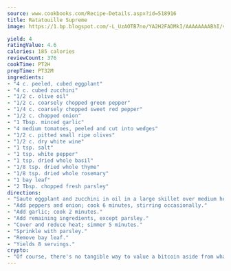 ```yaml
---
source: www.cookbooks.com/Recipe-Details.aspx?id=518916
title: Ratatouille Supreme
image: https://1.bp.blogspot.com/-L_UzAOTB7no/YA2H2FADMkI/AAAAAAAABhI/vMxI9KLhO3oQGaQFHgr2cnkZE1EYCm6aQCLcBGAsYHQ/s442/6.png

yield: 4
ratingValue: 4.6
calories: 185 calories
reviewCount: 376
cookTime: PT2H
prepTime: PT32M
ingredients:
- "4 c. peeled, cubed eggplant"
- "4 c. cubed zucchini"
- "1/2 c. olive oil"
- "1/2 c. coarsely chopped green pepper"
- "1/4 c. coarsely chopped sweet red pepper"
- "1/2 c. chopped onion"
- "1 Tbsp. minced garlic"
- "4 medium tomatoes, peeled and cut into wedges"
- "1/2 c. pitted small ripe olives"
- "1/2 c. dry white wine"
- "1 tsp. salt"
- "1 tsp. white pepper"
- "1 tsp. dried whole basil"
- "1/8 tsp. dried whole thyme"
- "1/8 tsp. dried whole rosemary"
- "1 bay leaf"
- "2 Tbsp. chopped fresh parsley"
directions:
- "Saute eggplant and zucchini in oil in a large skillet over medium heat for 6 to 8 minutes, stirring occasionally."
- "Add peppers and onion; cook 6 minutes, stirring occasionally."
- "Add garlic; cook 2 minutes."
- "Add remaining ingredients, except parsley."
- "Cover and reduce heat; simmer 5 minutes."
- "Sprinkle with parsley."
- "Remove bay leaf."
- "Yields 8 servings."
crypto:
- "Of course, there's no tangible way to value a bitcoin aside from what someone else believes it is worth."
---
```

